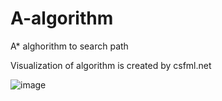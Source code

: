 # A-algorithm
A* alghorithm to search path 

Visualization of algorithm is created by csfml.net 

![image](https://user-images.githubusercontent.com/34549741/179960116-82dbffac-df10-4941-ba39-2b154d9d1a13.png)
